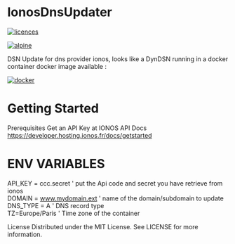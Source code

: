 # IonosDnsUpdater 

[![licences](https://img.shields.io/static/v1?label=based_on&message=IonosApi&color=blue)](link=https://developer.hosting.ionos.fr/docs/dns,float="left")

[![alpine](https://img.shields.io/static/v1?label=using&message=alpine&color=orange)](https://alpinelinux.org)

DSN Update for dns provider ionos, looks like a DynDSN 
running in a docker container
docker image available : 

[![docker](https://img.shields.io/static/v1?label=docker&message=dockerhub&color=green)](https://registry.hub.docker.com/r/goodlinux/ionosdnsupdater)

 
# Getting Started
 Prerequisites
 Get an API Key at IONOS API Docs
 https://developer.hosting.ionos.fr/docs/getstarted
 
 
# ENV VARIABLES  
 
 API_KEY = ccc.secret          ' put the Api code and secret you have retrieve from ionos  
 DOMAIN = www.mydomain.ext     ' name of the domain/subdomain to update  
 DNS_TYPE = A                  ' DNS record type   
 TZ=Europe/Paris               ' Time zone of the container
  
 
 License
 Distributed under the MIT License. See LICENSE for more information.
